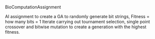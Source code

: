 BioComputationAssignment

AI assignment to create a GA to randomly generate bit strings,
Fitness = how many bits = 1
Iterate carrying out tournament selection, single point crossover and bitwise mutation
to create a generation with the highest fitness.